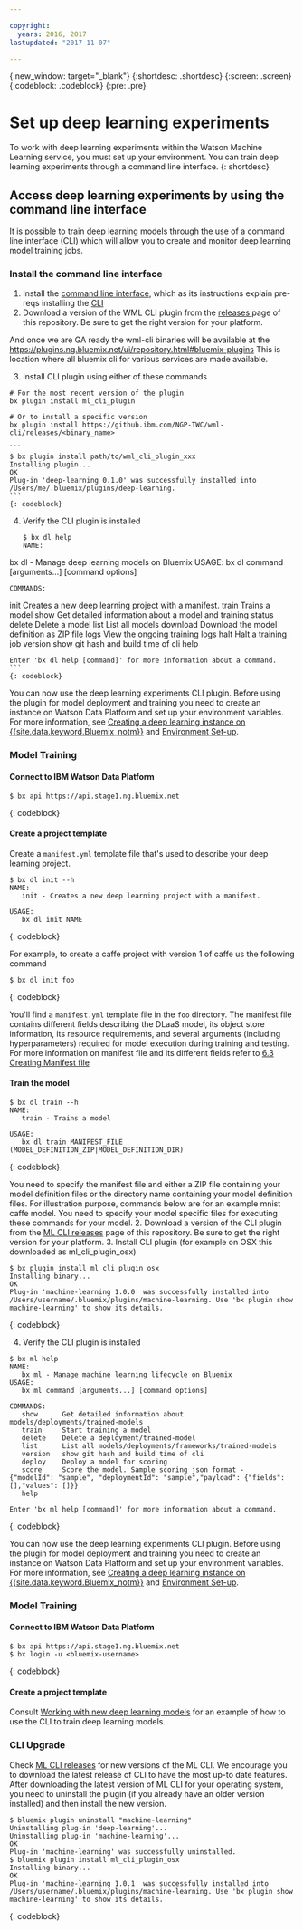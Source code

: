 ```yaml
---

copyright:
  years: 2016, 2017
lastupdated: "2017-11-07"

---
```

{:new_window: target="_blank"}
{:shortdesc: .shortdesc}
{:screen: .screen}
{:codeblock: .codeblock}
{:pre: .pre}

# Set up deep learning experiments

To work with deep learning experiments within the Watson Machine Learning service, you must set up your environment. You can train deep learning experiments through a command line interface.
{: shortdesc}

## Access deep learning experiments by using the command line interface

It is possible to train deep learning models through the use of a command line interface (CLI) which will allow you to create and monitor deep learning model training jobs.

### Install the command line interface 
 
1.  Install the [command line interface](http://clis.ng.bluemix.net/ui/home.html), which as its instructions explain pre-reqs installing the [CLI](https://console.stage1.ng.bluemix.net/docs/starters/install_cli.html)
2.  Download a version of the WML CLI plugin from the [releases ](https://github.ibm.com/NGP-TWC/wml-cli/releases) page of this repository. Be sure to get the right version for your platform.


And once we are GA ready the wml-cli binaries will be available at the
https://plugins.ng.bluemix.net/ui/repository.html#bluemix-plugins
This is location where all bluemix cli for various services are made available.

3. Install CLI plugin using either of these commands
```
# For the most recent version of the plugin
bx plugin install ml_cli_plugin

# Or to install a specific version
bx plugin install https://github.ibm.com/NGP-TWC/wml-cli/releases/<binary_name>
```

    ```
    $ bx plugin install path/to/wml_cli_plugin_xxx
    Installing plugin...
    OK
    Plug-in 'deep-learning 0.1.0' was successfully installed into /Users/me/.bluemix/plugins/deep-learning.
    ```
    {: codeblock}
    
4.  Verify the CLI plugin is installed

    ```
    $ bx dl help
    NAME:
   bx dl - Manage deep learning models on Bluemix
    USAGE:
   bx dl command [arguments...] [command options]

    COMMANDS:
   init       Creates a new deep learning project with a manifest.
   train      Trains a model
   show       Get detailed information about a model and training status
   delete     Delete a model
   list       List all models
   download   Download the model definition as ZIP file
   logs       View the ongoing training logs
   halt       Halt a training job
   version    show git hash and build time of cli
   help       
   
    Enter 'bx dl help [command]' for more information about a command.
    ```
    {: codeblock}
    
You can now use the deep learning experiments CLI plugin. Before using the plugin for model deployment and training you need to create an instance on Watson Data Platform and set up your environment variables. For more information, see [Creating a deep learning instance on {{site.data.keyword.Bluemix_notm}}](#51--creating-dlaas-instance-on-bluemix) and [Environment Set-up](#52-environment-set-up). 

### Model Training 

#### Connect to IBM Watson Data Platform

```
$ bx api https://api.stage1.ng.bluemix.net
```
{: codeblock}

#### Create a project template

Create a `manifest.yml` template file that's used to describe your deep learning project. 

```
$ bx dl init --h
NAME:
   init - Creates a new deep learning project with a manifest.

USAGE:
   bx dl init NAME
```
{: codeblock}

For example, to create a caffe project with version 1 of caffe us the following command

```
$ bx dl init foo
```
{: codeblock}

You'll find a `manifest.yml` template file in the `foo` directory. The manifest file contains different fields describing the DLaaS model, its object store information, its resource requirements, and several arguments (including hyperparameters) required for model execution during training and testing. For more information on manifest file and its different fields refer to [6.3 Creating Manifest file](#63-creating-manifest-file) 

#### Train the model

```
$ bx dl train --h
NAME:
   train - Trains a model

USAGE:
   bx dl train MANIFEST_FILE (MODEL_DEFINITION_ZIP|MODEL_DEFINITION_DIR)
```
{: codeblock}

You need to specify the manifest file and either a ZIP file containing your model definition files or the directory name containing your model definition files. For illustration purpose, commands below are for an example mnist caffe model. You need to specify your model specific files for executing these commands for your model. 
2.  Download a version of the CLI plugin from the [ML CLI releases](https://github.ibm.com/NGP-TWC/wml-cli/releases) page of this repository. Be sure to get the right version for your platform.
3. Install CLI plugin (for example on OSX this downloaded as ml_cli_plugin_osx)

```
$ bx plugin install ml_cli_plugin_osx
Installing binary...
OK
Plug-in 'machine-learning 1.0.0' was successfully installed into /Users/username/.bluemix/plugins/machine-learning. Use 'bx plugin show machine-learning' to show its details.
```
{: codeblock}
    
4.  Verify the CLI plugin is installed

```
$ bx ml help
NAME:
   bx ml - Manage machine learning lifecycle on Bluemix
USAGE:
   bx ml command [arguments...] [command options]

COMMANDS:
   show      Get detailed information about models/deployments/trained-models
   train     Start training a model
   delete    Delete a deployment/trained-model
   list      List all models/deployments/frameworks/trained-models
   version   show git hash and build time of cli
   deploy    Deploy a model for scoring
   score     Score the model. Sample scoring json format -  {"modelId": "sample", "deploymentId": "sample","payload": {"fields": [],"values": []}}
   help

Enter 'bx ml help [command]' for more information about a command.
```
{: codeblock}
    
You can now use the deep learning experiments CLI plugin. Before using the plugin for model deployment and training you need to create an instance on Watson Data Platform and set up your environment variables. For more information, see [Creating a deep learning instance on {{site.data.keyword.Bluemix_notm}}](#51--creating-dlaas-instance-on-bluemix) and [Environment Set-up](#52-environment-set-up). 

### Model Training 

#### Connect to IBM Watson Data Platform

```
$ bx api https://api.stage1.ng.bluemix.net
$ bx login -u <bluemix-username>
```
{: codeblock}

#### Create a project template

Consult [Working with new deep learning models](ml_dlaas_working_with_new_models.md) for an example of how to use the CLI to train deep learning models.

### CLI Upgrade

Check [ML CLI releases](https://github.ibm.com/NGP-TWC/wml-cli/releases) for new versions of the ML CLI. We encourage you to download the latest release of CLI to have the most up-to date features. After downloading
the latest version of ML CLI for your operating system, you need to uninstall the plugin (if you already have an older
version installed) and then install the new version.
 
```
$ bluemix plugin uninstall "machine-learning"
Uninstalling plug-in 'deep-learning'...
Uninstalling plug-in 'machine-learning'...
OK
Plug-in 'machine-learning' was successfully uninstalled.
$ bluemix plugin install ml_cli_plugin_osx
Installing binary...
OK
Plug-in 'machine-learning 1.0.1' was successfully installed into /Users/username/.bluemix/plugins/machine-learning. Use 'bx plugin show machine-learning' to show its details.
```
{: codeblock}

<!--
## Access deep learning experiments via cURL 

In addition to the command line interface, you can access your deep learning experiments via cURL commands.

### Model Training

Instructions below assume that you already have a zip file containing model definition files of the model to be deployed and the training /test data of the model are already uploaded on DLaaS object store with the credentials and path specified in the manifest file of the model. This is the case if you are working with [DLaaS example models for demo](). If you want to deploy your own models you need to first upload your training and test data to DLaaS object store and then create a manifest file of your model accordingly using instructions at [Working with New Models](). After this, you create a zip file of the model, say test-model.zip containing the model definition files. 

The commands below assume that the manifest file is stored in the same directory with zip file of the model (as you will see in the zip file of example models at [Working with Example Models](). You can have it locally in a separate folder. During deployment time you need to specify its local path. The commands below assume the model is caffe-mnist-model, only for illustration purpose.  

#### Train the model

```
$ curl -u $DLAAS_USERNAME:$DLAAS_PASSWORD -XPOST $DLAAS_URL/v1/models?version=2017-02-13 -F "model_definition=@caffe-mnist-model.zip" -F "manifest=@caffe-mnist-manifest.yml"
{"model_id":"training-MoyTfA7zg","location":"/v1/models/training-MoyTfA7zg"}
```
{: codeblock}

This will deploy and run a model training job on IBM DLaaS cluster. On success, model_id, the id of the model, is returned in the response.  

#### Get information about the model

You can query the model using the model_id obtained above. 

```
$ curl -u $DLAAS_USERNAME:$DLAAS_PASSWORD -XGET $DLAAS_URL/v1/models/training-MoyTfA7zg?version=2017-02-13
{"model_id":"training-MoyTfA7zg","location":"/v1/models/training-MoyTfA7zg/caffe-model-zFPof0nkg","data_stores":[{"connection":{"auth_url":"https://dal05.objectstorage.service.networklayer.com/auth/v1.0/","password":"e739397fbd7d3603679a87a8dcf7b7e66b8892fbcbc233e1d8e8932efd6eed84","user_name":"IBMOS366226-358:dlaas-watson"},"data_store_id":"sl-internal-os","type":"softlayer_objectstore"}],"description":"Caffe MNIST model running on GPUs.","framework":{"name":"caffe","version":"1"},"name":"mnist-caffe-model","training":{"command":"caffe train -solver lenet_solver.prototxt","gpus":1,"input_data":["sl-internal-os"],"memory":500,"memory_unit":"MiB","output_data":["sl-internal-os"],"training_status":{"completed":"2017-04-11 06:47:10.823956475 +0000 UTC","status":"COMPLETED","status_description":"COMPLETED","submitted":"2017-04-11 06:46:46.200475477 +0000 UTC"}}}
```
{: codeblock}

The json response contains details of the model and its status (like `NOT_STARTED`, `DOWNLOADING`, `STORING`, `COMPLETED`...). 

#### Download the model definition

After the training, you can download the model definition that was initial used for training as a ZIP archive.
 
```
$ curl -u $DLAAS_USERNAME:$DLAAS_PASSWORD -XGET $DLAAS_URL/v1/models/training-MoyTfA7zg/definition?version=2017-02-13 -o training-MoyTfA7zg-definition.zip
```
{: codeblock}

#### Download the trained model and log files

After the training is completed you can download the trained model and training log files as ZIP archive. 

```
$ curl -u $DLAAS_USERNAME:$DLAAS_PASSWORD -XGET $DLAAS_URL/v1/models/training-MoyTfA7zg/trained_model?version=2017-02-13 -o training-MoyTfA7zg-trainedmodel.zip
```
{: codeblock}

The download will only work if the size of the trained model is less than 200 MB. Else, you will receive an error message: 

```
Trained model exceeded the download limit. Please download it from your cloud storage directly. 
```
{: codeblock}

#### Delete the model (optional)

```
$ curl -u $DLAAS_USERNAME:$DLAAS_PASSWORD -XDELETE $DLAAS_URL/v1/models/training-MoyTfA7zg?version=2017-02-13
{"model_id":"training-MoyTfA7zg"}
```
{: codeblock}

This deletes an existing model but does not delete any data in the user's data store. The model_id of the deleted model is returned as response. 

## Learn more

[A quick deep learning tutorial](https://www.ibm.com/blogs/watson/2016/10/quick-deep-learning-tutorial/)

